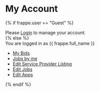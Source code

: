 # My Account

<!-- jinja -->

{% if frappe.user == "Guest" %}
<div class="text-muted">
	Please <a href="/login?redirect-to=/community/manage" class="btn btn-small btn-primary">Login</a> to manage your account.
</div>
{% else %}
<div class="alert alert-info">
	You are logged in as {{ frappe.full_name }}
</div>
<ul class="list-group">
	<li class="list-group-item">
		<i class="icon-fixed-width icon-legal"></i>
		<a href="/community/jobs?jobs=my-bids">My Bids</a>
	</li>
	<li class="list-group-item">
		<i class="icon-fixed-width icon-user"></i>
		<a href="/community/jobs?jobs=my-jobs">Jobs by me</a>
	</li>
	<li class="list-group-item">
		<i class="icon-fixed-width icon-edit"></i>
		<a href="/become-a-partner">Edit Service Provider Listing</a>
	</li>
	<li class="list-group-item">
		<i class="icon-fixed-width icon-edit"></i>
		<a href="/post-jobs">Edit Jobs</a>
	</li>
	<li class="list-group-item">
		<i class="icon-fixed-width icon-edit"></i>
		<a href="/list-your-app">Edit Apps</a>
	</li>
</ul>
{% endif %}

